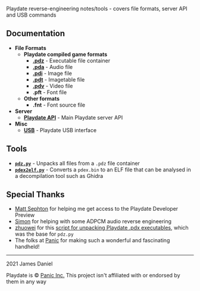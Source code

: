 Playdate reverse-engineering notes/tools - covers file formats, server API and USB commands

## Documentation

- **File Formats**
  - **Playdate compiled game formats**
    - [**.pdz**](https://github.com/jaames/playdate-reverse-engineering/blob/main/formats/pdz.md) - Executable file container
    - [**.pda**](https://github.com/jaames/playdate-reverse-engineering/blob/main/formats/pda.md) - Audio file
    - [**.pdi**](https://github.com/jaames/playdate-reverse-engineering/blob/main/formats/pdi.md) - Image file
    - [**.pdt**](https://github.com/jaames/playdate-reverse-engineering/blob/main/formats/pdt.md) - Imagetable file
    - [**.pdv**](https://github.com/jaames/playdate-reverse-engineering/blob/main/formats/pdv.md) - Video file
    - **.pft** - Font file
  - **Other formats**
    - **.fnt** - Font source file
- **Server**
  - [**Playdate API**](https://github.com/jaames/playdate-reverse-engineering/blob/main/server/api.md) - Main Playdate server API
- **Misc**
  - [**USB**](https://github.com/jaames/playdate-reverse-engineering/blob/main/usb/usb.md) - Playdate USB interface

## Tools

- [**`pdz.py`**](https://github.com/jaames/playdate-reverse-engineering/blob/tools/pdz.py) - Unpacks all files from a `.pdz` file container
- [**`pdex2elf.py`**](https://github.com/jaames/playdate-reverse-engineering/blob/tools/pdex2elf.py) - Converts a `pdex.bin` to an ELF file that can be analysed in a decompilation tool such as Ghidra

## Special Thanks

 - [Matt Sephton](https://github.com/gingerbeardman) for helping me get access to the Playdate Developer Preview
 - [Simon](https://github.com/simontime) for helping with some ADPCM audio reverse engineering
 - [zhuowei](https://github.com/zhuowei) for this [script for unpacking Playdate .pdx executables](https://gist.github.com/zhuowei/666c7e6d21d842dbb8b723e96164d9c3), which was the base for `pdz.py`
 - The folks at [Panic](https://panic.com/) for making such a wonderful and fascinating handheld!

 ----

 2021 James Daniel

 Playdate is © [Panic Inc.](https://panic.com/) This project isn't affiliated with or endorsed by them in any way